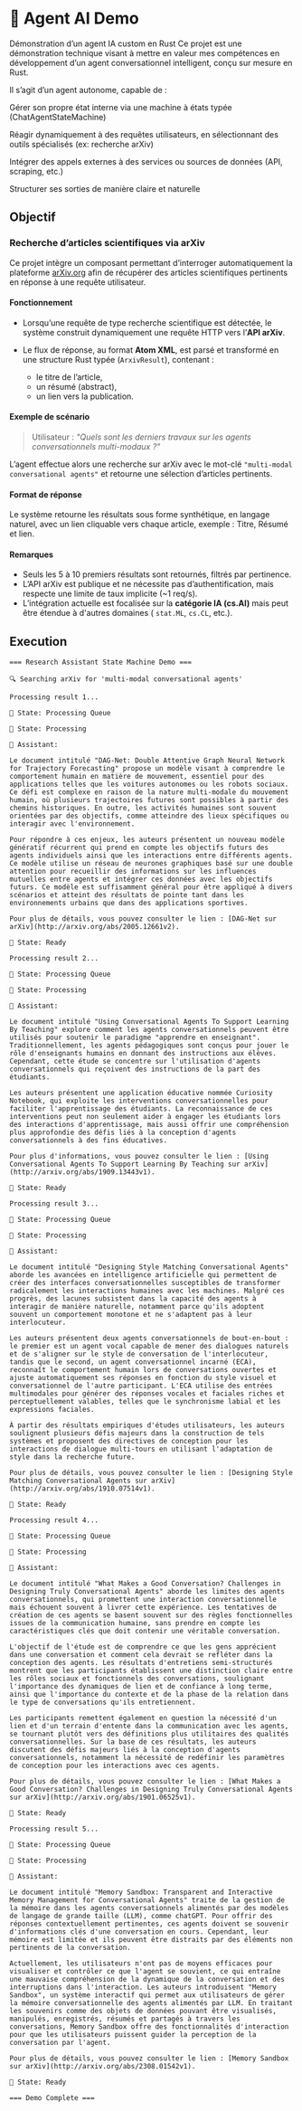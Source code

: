 # 🧠 Agent AI Demo

Démonstration d’un agent IA custom en Rust
Ce projet est une démonstration technique visant à mettre en valeur mes compétences en développement d’un agent conversationnel intelligent, conçu sur mesure en Rust.

Il s’agit d’un agent autonome, capable de :

Gérer son propre état interne via une machine à états typée (ChatAgentStateMachine)

Réagir dynamiquement à des requêtes utilisateurs, en sélectionnant des outils spécialisés (ex: recherche arXiv)

Intégrer des appels externes à des services ou sources de données (API, scraping, etc.)

Structurer ses sorties de manière claire et naturelle

## Objectif

### Recherche d’articles scientifiques via arXiv

Ce projet intègre un composant permettant d’interroger automatiquement la plateforme [arXiv.org](https://arxiv.org) afin
de récupérer des articles scientifiques pertinents en réponse à une requête utilisateur.

#### Fonctionnement

* Lorsqu’une requête de type recherche scientifique est détectée, le système construit dynamiquement une requête HTTP
  vers l’**API arXiv**.
* Le flux de réponse, au format **Atom XML**, est parsé et transformé en une structure Rust typée (`ArxivResult`),
  contenant :

    * le titre de l’article,
    * un résumé (abstract),
    * un lien vers la publication.

#### Exemple de scénario

> Utilisateur : *"Quels sont les derniers travaux sur les agents conversationnels multi-modaux ?"*

L’agent effectue alors une recherche sur arXiv avec le mot-clé `"multi-modal conversational agents"` et retourne une
sélection d’articles pertinents.

#### Format de réponse

Le système retourne les résultats sous forme synthétique, en langage naturel, avec un lien cliquable vers chaque
article, exemple : Titre, Résumé et lien.

#### Remarques

* Seuls les 5 à 10 premiers résultats sont retournés, filtrés par pertinence.
* L’API arXiv est publique et ne nécessite pas d’authentification, mais respecte une limite de taux implicite (\~1
  req/s).
* L’intégration actuelle est focalisée sur la **catégorie IA (cs.AI)** mais peut être étendue à d'autres domaines (
  `stat.ML`, `cs.CL`, etc.).

## Execution

```text
=== Research Assistant State Machine Demo ===

🔍 Searching arXiv for 'multi-modal conversational agents'

Processing result 1...

📍 State: Processing Queue

📍 State: Processing

🤖 Assistant:

Le document intitulé "DAG-Net: Double Attentive Graph Neural Network for Trajectory Forecasting" propose un modèle visant à comprendre le comportement humain en matière de mouvement, essentiel pour des applications telles que les voitures autonomes ou les robots sociaux. Ce défi est complexe en raison de la nature multi-modale du mouvement humain, où plusieurs trajectoires futures sont possibles à partir des chemins historiques. En outre, les activités humaines sont souvent orientées par des objectifs, comme atteindre des lieux spécifiques ou interagir avec l'environnement.

Pour répondre à ces enjeux, les auteurs présentent un nouveau modèle génératif récurrent qui prend en compte les objectifs futurs des agents individuels ainsi que les interactions entre différents agents. Ce modèle utilise un réseau de neurones graphiques basé sur une double attention pour recueillir des informations sur les influences mutuelles entre agents et intégrer ces données avec les objectifs futurs. Ce modèle est suffisamment général pour être appliqué à divers scénarios et atteint des résultats de pointe tant dans les environnements urbains que dans des applications sportives. 

Pour plus de détails, vous pouvez consulter le lien : [DAG-Net sur arXiv](http://arxiv.org/abs/2005.12661v2).

📍 State: Ready

Processing result 2...

📍 State: Processing Queue

📍 State: Processing

🤖 Assistant:

Le document intitulé "Using Conversational Agents To Support Learning By Teaching" explore comment les agents conversationnels peuvent être utilisés pour soutenir le paradigme "apprendre en enseignant". Traditionnellement, les agents pédagogiques sont conçus pour jouer le rôle d'enseignants humains en donnant des instructions aux élèves. Cependant, cette étude se concentre sur l'utilisation d'agents conversationnels qui reçoivent des instructions de la part des étudiants.

Les auteurs présentent une application éducative nommée Curiosity Notebook, qui exploite les interventions conversationnelles pour faciliter l'apprentissage des étudiants. La reconnaissance de ces interventions peut non seulement aider à engager les étudiants lors des interactions d'apprentissage, mais aussi offrir une compréhension plus approfondie des défis liés à la conception d'agents conversationnels à des fins éducatives.

Pour plus d'informations, vous pouvez consulter le lien : [Using Conversational Agents To Support Learning By Teaching sur arXiv](http://arxiv.org/abs/1909.13443v1).

📍 State: Ready

Processing result 3...

📍 State: Processing Queue

📍 State: Processing

🤖 Assistant:

Le document intitulé "Designing Style Matching Conversational Agents" aborde les avancées en intelligence artificielle qui permettent de créer des interfaces conversationnelles susceptibles de transformer radicalement les interactions humaines avec les machines. Malgré ces progrès, des lacunes subsistent dans la capacité des agents à interagir de manière naturelle, notamment parce qu'ils adoptent souvent un comportement monotone et ne s'adaptent pas à leur interlocuteur.

Les auteurs présentent deux agents conversationnels de bout-en-bout : le premier est un agent vocal capable de mener des dialogues naturels et de s'aligner sur le style de conversation de l'interlocuteur, tandis que le second, un agent conversationnel incarné (ECA), reconnaît le comportement humain lors de conversations ouvertes et ajuste automatiquement ses réponses en fonction du style visuel et conversationnel de l'autre participant. L'ECA utilise des entrées multimodales pour générer des réponses vocales et faciales riches et perceptuellement valables, telles que le synchronisme labial et les expressions faciales.

À partir des résultats empiriques d'études utilisateurs, les auteurs soulignent plusieurs défis majeurs dans la construction de tels systèmes et proposent des directives de conception pour les interactions de dialogue multi-tours en utilisant l'adaptation de style dans la recherche future.

Pour plus de détails, vous pouvez consulter le lien : [Designing Style Matching Conversational Agents sur arXiv](http://arxiv.org/abs/1910.07514v1).

📍 State: Ready

Processing result 4...

📍 State: Processing Queue

📍 State: Processing

🤖 Assistant:

Le document intitulé "What Makes a Good Conversation? Challenges in Designing Truly Conversational Agents" aborde les limites des agents conversationnels, qui promettent une interaction conversationnelle mais échouent souvent à livrer cette expérience. Les tentatives de création de ces agents se basent souvent sur des règles fonctionnelles issues de la communication humaine, sans prendre en compte les caractéristiques clés que doit contenir une véritable conversation.

L'objectif de l'étude est de comprendre ce que les gens apprécient dans une conversation et comment cela devrait se refléter dans la conception des agents. Les résultats d'entretiens semi-structurés montrent que les participants établissent une distinction claire entre les rôles sociaux et fonctionnels des conversations, soulignant l'importance des dynamiques de lien et de confiance à long terme, ainsi que l'importance du contexte et de la phase de la relation dans le type de conversations qu'ils entretiennent.

Les participants remettent également en question la nécessité d'un lien et d'un terrain d'entente dans la communication avec les agents, se tournant plutôt vers des définitions plus utilitaires des qualités conversationnelles. Sur la base de ces résultats, les auteurs discutent des défis majeurs liés à la conception d'agents conversationnels, notamment la nécessité de redéfinir les paramètres de conception pour les interactions avec ces agents.

Pour plus de détails, vous pouvez consulter le lien : [What Makes a Good Conversation? Challenges in Designing Truly Conversational Agents sur arXiv](http://arxiv.org/abs/1901.06525v1).

📍 State: Ready

Processing result 5...

📍 State: Processing Queue

📍 State: Processing

🤖 Assistant:

Le document intitulé "Memory Sandbox: Transparent and Interactive Memory Management for Conversational Agents" traite de la gestion de la mémoire dans les agents conversationnels alimentés par des modèles de langage de grande taille (LLM), comme chatGPT. Pour offrir des réponses contextuellement pertinentes, ces agents doivent se souvenir d'informations clés d'une conversation en cours. Cependant, leur mémoire est limitée et ils peuvent être distraits par des éléments non pertinents de la conversation.

Actuellement, les utilisateurs n'ont pas de moyens efficaces pour visualiser et contrôler ce que l'agent se souvient, ce qui entraîne une mauvaise compréhension de la dynamique de la conversation et des interruptions dans l'interaction. Les auteurs introduisent "Memory Sandbox", un système interactif qui permet aux utilisateurs de gérer la mémoire conversationnelle des agents alimentés par LLM. En traitant les souvenirs comme des objets de données pouvant être visualisés, manipulés, enregistrés, résumés et partagés à travers les conversations, Memory Sandbox offre des fonctionnalités d'interaction pour que les utilisateurs puissent guider la perception de la conversation par l'agent.

Pour plus de détails, vous pouvez consulter le lien : [Memory Sandbox sur arXiv](http://arxiv.org/abs/2308.01542v1).

📍 State: Ready

=== Demo Complete ===
```
